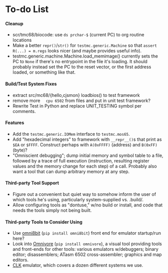To-do List
==========

#### Cleanup

- scr/tmc68/biocode: use `ds prchar-$` (current PC) to org routine locations
- Make a better `repr()`/`str()` for `testmc.generic.Machine` so that
  `assert R(...) = m.regs` looks nicer (and maybe provides useful info).
- testmc.generic.machine.Machine.load_memimage() currently sets the
  PC to `None` if there's no entrypoint in the file it's loading. It
  should probably instead set the PC to the reset vector, or the first
  address loaded, or something like that.

#### Build/Test System Fixes

- extract src/mc68/{hello,cjsmon} loadbios() to test framework
- remove more `  cpu 6502` from files and put in unit test framework?
- Rewrite Test in Python and replace UNIT_TESTING symbol per comments.

#### Features

- Add the `testmc.generic.IOMem` interface to `testmc.mos65`.
- Add "hexadecimal integers" to framework with `__repr__()`s that
  print as `$EA` or `$FFFF`. Construct perhaps with `A(0xFFFF)`
  (address) and `B(0xFF)` (byte)?
- "Omniscient debugging"; dump initial memory and symbol table to a
  file, followed by a trace of full execution (instruction, resulting
  register values and the memory change for each step) of a call.
  Probably also want a tool that can dump arbitrary memory at any step.

#### Third-party Tool Support

- Figure out a convenient but quiet way to somehow inform the user of
  which tools he's using, particularly system-supplied vs. .build/.
- Allow configuring tools as "dontuse," w/no build or install, and
  code that needs the tools simply not being built.

#### Third-party Tools to Consider Using

- Use [omni8bit](https://github.com/robmcmullen/omni8bit) (`pip
  install omni8bit`) front end for emulator startup/run here?
- Look into [Omnivore](https://github.com/robmcmullen/omnivore) (`pip
  install omnivore`), a visual tool providing tools and front-ends for
  other tools: various emulators w/debuggers; binary editor;
  disassemblers; ATasm 6502 cross-assembler; graphics and map editors.
- [CLK] emulator, which covers a dozen different systems we use.

[CLK]: https://github.com/TomHarte/CLK

